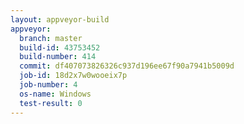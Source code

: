 ```yaml
---
layout: appveyor-build
appveyor:
  branch: master
  build-id: 43753452
  build-number: 414
  commit: df407073826326c937d196ee67f90a7941b5009d
  job-id: 18d2x7w0wooeix7p
  job-number: 4
  os-name: Windows
  test-result: 0
---
```

